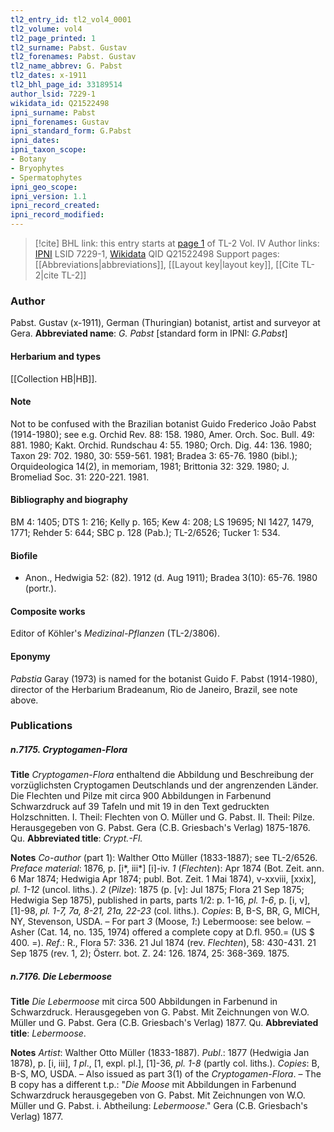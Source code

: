 ```yaml
---
tl2_entry_id: tl2_vol4_0001
tl2_volume: vol4
tl2_page_printed: 1
tl2_surname: Pabst. Gustav
tl2_forenames: Pabst. Gustav
tl2_name_abbrev: G. Pabst
tl2_dates: x-1911
tl2_bhl_page_id: 33189514
author_lsid: 7229-1
wikidata_id: Q21522498
ipni_surname: Pabst
ipni_forenames: Gustav
ipni_standard_form: G.Pabst
ipni_dates: 
ipni_taxon_scope: 
- Botany
- Bryophytes
- Spermatophytes
ipni_geo_scope: 
ipni_version: 1.1
ipni_record_created: 
ipni_record_modified:
---
```


> [!cite] BHL link: this entry starts at [page 1](https://www.biodiversitylibrary.org/page/33189514) of TL-2 Vol. IV
> Author links: [IPNI](https://www.ipni.org/a/7229-1) LSID 7229-1, [Wikidata](https://www.wikidata.org/wiki/Q21522498) QID Q21522498
> Support pages: [[Abbreviations|abbreviations]], [[Layout key|layout key]], [[Cite TL-2|cite TL-2]]

### Author

Pabst. Gustav (x-1911), German (Thuringian) botanist, artist and surveyor at Gera. 
**Abbreviated name**: *G. Pabst* \[standard form in IPNI: *G.Pabst*\]

#### Herbarium and types

[[Collection HB|HB]].

#### Note

Not to be confused with the Brazilian botanist Guido Frederico João Pabst (1914-1980); see e.g. Orchid Rev. 88: 158. 1980, Amer. Orch. Soc. Bull. 49: 881. 1980; Kakt. Orchid. Rundschau 4: 55. 1980; Orch. Dig. 44: 136. 1980; Taxon 29: 702. 1980, 30: 559-561. 1981; Bradea 3: 65-76. 1980 (bibl.); Orquideologica 14(2), in memoriam, 1981; Brittonia 32: 329. 1980; J. Bromeliad Soc. 31: 220-221. 1981.

#### Bibliography and biography

BM 4: 1405; DTS 1: 216; Kelly p. 165; Kew 4: 208; LS 19695; NI 1427, 1479, 1771; Rehder 5: 644; SBC p. 128 (Pab.); TL-2/6526; Tucker 1: 534.

#### Biofile

- Anon., Hedwigia 52: (82). 1912 (d. Aug 1911); Bradea 3(10): 65-76. 1980 (portr.).

#### Composite works

Editor of Köhler's *Medizinal-Pflanzen* (TL-2/3806).

#### Eponymy

*Pabstia* Garay (1973) is named for the botanist Guido F. Pabst (1914-1980), director of the Herbarium Bradeanum, Rio de Janeiro, Brazil, see note above.

### Publications

##### n.7175. Cryptogamen-Flora

**Title**
*Cryptogamen-Flora* enthaltend die Abbildung und Beschreibung der vorzüglichsten Cryptogamen Deutschlands und der angrenzenden Länder. Die Flechten und Pilze mit circa 900 Abbildungen in Farbenund Schwarzdruck auf 39 Tafeln und mit 19 in den Text gedruckten Holzschnitten. I. Theil: Flechten von O. Müller und G. Pabst. II. Theil: Pilze. Herausgegeben von G. Pabst. Gera (C.B. Griesbach's Verlag) 1875-1876. Qu.
**Abbreviated title**: *Crypt.-Fl.*

**Notes**
*Co-author* (part 1): Walther Otto Müller (1833-1887); see TL-2/6526.
*Preface material*: 1876, p. \[i\*, iii\*\] \[i\]-iv.
*1* (*Flechten*): Apr 1874 (Bot. Zeit. ann. 6 Mar 1874; Hedwigia Apr 1874; publ. Bot. Zeit. 1 Mai 1874), v-xxviii, \[xxix\], *pl. 1-12* (uncol. liths.).
*2* (*Pilze*): 1875 (p. \[v\]: Jul 1875; Flora 21 Sep 1875; Hedwigia Sep 1875), published in parts, parts 1/2: p. 1-16, *pl. 1-6*, p. \[i, v\], \[1\]-98, *pl. 1-7, 7a, 8-21, 21a, 22-23* (col. liths.).
*Copies*: B, B-S, BR, G, MICH, NY, Stevenson, USDA. – For part *3* (Moose, *1*:) Lebermoose: see below. – Asher (Cat. 14, no. 135, 1974) offered a complete copy at D.fl. 950.= (US $ 400. =).
*Ref*.: R., Flora 57: 336. 21 Jul 1874 (rev. *Flechten*), 58: 430-431. 21 Sep 1875 (rev. 1, 2); Österr. bot. Z. 24: 126. 1874, 25: 368-369. 1875.

##### n.7176. Die Lebermoose

**Title**
*Die Lebermoose* mit circa 500 Abbildungen in Farbenund in Schwarzdruck. Herausgegeben von G. Pabst. Mit Zeichnungen von W.O. Müller und G. Pabst. Gera (C.B. Griesbach's Verlag) 1877. Qu.
**Abbreviated title**: *Lebermoose*.

**Notes**
*Artist*: Walther Otto Müller (1833-1887).
*Publ*.: 1877 (Hedwigia Jan 1878), p. \[i, iii\], *1 pl*., \[1, expl. pl.\], \[1\]-36, *pl. 1-8* (partly col. liths.). *Copies*: B, B-S, MO, USDA. – Also issued as part 3(1) of the *Cryptogamen-Flora*. – The B copy has a different t.p.: "*Die Moose* mit Abbildungen in Farbenund Schwarzdruck herausgegeben von G. Pabst. Mit Zeichnungen von W.O. Müller und G. Pabst. i. Abtheilung: *Lebermoose*." Gera (C.B. Griesbach's Verlag) 1877.

